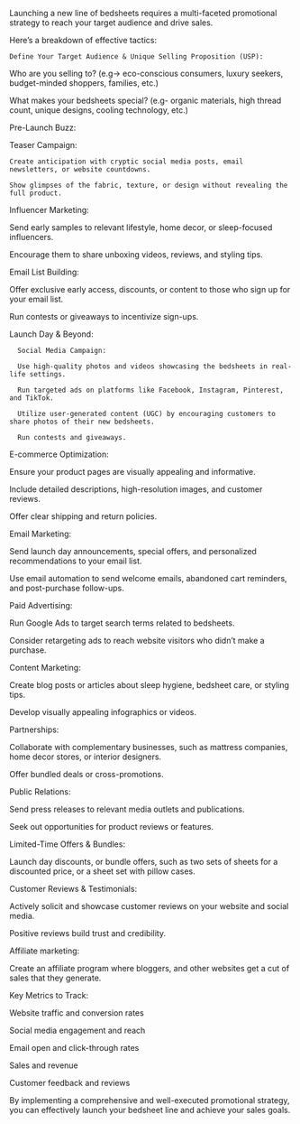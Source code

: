 Launching a new line of bedsheets requires a multi-faceted promotional strategy to reach your target audience and drive sales. 



Here’s a breakdown of effective tactics:

    Define Your Target Audience & Unique Selling Proposition (USP):

Who are you selling to? (e.g-> eco-conscious consumers, luxury seekers, budget-minded shoppers, families, etc.) 

What makes your bedsheets special? (e.g- organic materials, high thread count, unique designs, cooling technology, etc.)



Pre-Launch Buzz:

Teaser Campaign: 

    Create anticipation with cryptic social media posts, email newsletters, or website countdowns. 

    Show glimpses of the fabric, texture, or design without revealing the full product.



Influencer Marketing: 

   Send early samples to relevant lifestyle, home decor, or sleep-focused influencers. 

   Encourage them to share unboxing videos, reviews, and styling tips.



Email List Building: 

  Offer exclusive early access, discounts, or content to those who sign up for your email list. 

  Run contests or giveaways to incentivize sign-ups.



Launch Day & Beyond:

      Social Media Campaign: 

      Use high-quality photos and videos showcasing the bedsheets in real-life settings. 

      Run targeted ads on platforms like Facebook, Instagram, Pinterest, and TikTok. 

      Utilize user-generated content (UGC) by encouraging customers to share photos of their new bedsheets. 

      Run contests and giveaways.



E-commerce Optimization:

   Ensure your product pages are visually appealing and informative. 

   Include detailed descriptions, high-resolution images, and customer reviews. 

   Offer clear shipping and return policies.

  

 Email Marketing: 

   Send launch day announcements, special offers, and personalized recommendations to your email list. 

   Use email automation to send welcome emails, abandoned cart reminders, and post-purchase follow-ups.



Paid Advertising: 

  Run Google Ads to target search terms related to bedsheets. 

  Consider retargeting ads to reach website visitors who didn’t make a purchase.



Content Marketing: 

  Create blog posts or articles about sleep hygiene, bedsheet care, or styling tips. 

  Develop visually appealing infographics or videos.

  

Partnerships: 

  Collaborate with complementary businesses, such as mattress companies, home decor stores, or interior designers. 

  Offer bundled deals or cross-promotions.

 

Public Relations: 

 Send press releases to relevant media outlets and publications. 

 Seek out opportunities for product reviews or features.



Limited-Time Offers & Bundles: 

  Launch day discounts, or bundle offers, such as two sets of sheets for a discounted price, or a sheet set with pillow cases. 



Customer Reviews & Testimonials: 

  Actively solicit and showcase customer reviews on your website and social media.

  Positive reviews build trust and credibility.



Affiliate marketing: 

  Create an affiliate program where bloggers, and other websites get a cut of sales that they generate.



Key Metrics to Track: 

  Website traffic and conversion rates

  Social media engagement and reach 

  Email open and click-through rates

  Sales and revenue

  Customer feedback and reviews



By implementing a comprehensive and well-executed promotional strategy, you can effectively launch your bedsheet line and achieve your sales goals.

